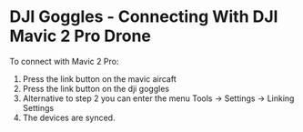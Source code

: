 # DJI Goggles - Connecting With DJI Mavic 2 Pro Drone

To connect with Mavic 2 Pro:

1. Press the link button on the mavic aircaft 
2. Press the link button on the dji goggles 
3. Alternative to step 2 you can enter the menu  Tools -> Settings -> Linking Settings
4. The devices are synced.
